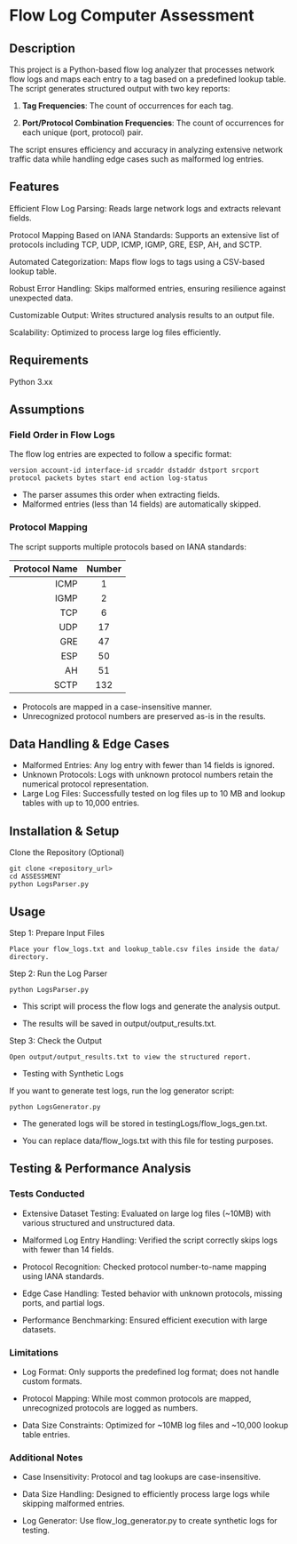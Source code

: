 
# Flow Log Computer Assessment

## Description

This project is a Python-based flow log analyzer that processes network flow logs and maps each entry to a tag based on a predefined lookup table. The script generates structured output with two key reports:

1. **Tag Frequencies**: The count of occurrences for each tag.

2. **Port/Protocol Combination Frequencies**: The count of occurrences for each unique (port, protocol) pair.

The script ensures efficiency and accuracy in analyzing extensive network traffic data while handling edge cases such as malformed log entries.

## Features

Efficient Flow Log Parsing: Reads large network logs and extracts relevant fields.

Protocol Mapping Based on IANA Standards: Supports an extensive list of protocols including TCP, UDP, ICMP, IGMP, GRE, ESP, AH, and SCTP.

Automated Categorization: Maps flow logs to tags using a CSV-based lookup table.

Robust Error Handling: Skips malformed entries, ensuring resilience against unexpected data.

Customizable Output: Writes structured analysis results to an output file.

Scalability: Optimized to process large log files efficiently.

## Requirements

Python 3.xx

## Assumptions

### Field Order in Flow Logs
The flow log entries are expected to follow a specific format:

```plaintext
version account-id interface-id srcaddr dstaddr dstport srcport protocol packets bytes start end action log-status
```

- The parser assumes this order when extracting fields.
- Malformed entries (less than 14 fields) are automatically skipped.


### Protocol Mapping
The script supports multiple protocols based on IANA standards:

| Protocol Name | Number |
|--------------:|:------:|
| ICMP         |   1    |
| IGMP         |   2    |
| TCP          |   6    |
| UDP          |  17    |
| GRE          |  47    |
| ESP          |  50    |
| AH           |  51    |
| SCTP         | 132    |

- Protocols are mapped in a case-insensitive manner.
- Unrecognized protocol numbers are preserved as-is in the results.
## Data Handling & Edge Cases
- Malformed Entries: Any log entry with fewer than 14 fields is ignored.
- Unknown Protocols: Logs with unknown protocol numbers retain the numerical protocol representation.
- Large Log Files: Successfully tested on log files up to 10 MB and lookup tables with up to 10,000 entries.

## Installation & Setup

Clone the Repository (Optional)

```plaintext
git clone <repository_url>
cd ASSESSMENT
python LogsParser.py
```

## Usage

Step 1: Prepare Input Files
```plaintext
Place your flow_logs.txt and lookup_table.csv files inside the data/ directory.
```
Step 2: Run the Log Parser

```plaintext
python LogsParser.py
```
- This script will process the flow logs and generate the analysis output.

- The results will be saved in output/output_results.txt.

Step 3: Check the Output

```plaintext
Open output/output_results.txt to view the structured report.
```
- Testing with Synthetic Logs

If you want to generate test logs, run the log generator script:
```plaintext
python LogsGenerator.py
```
- The generated logs will be stored in testingLogs/flow_logs_gen.txt.

- You can replace data/flow_logs.txt with this file for testing purposes.

## Testing & Performance Analysis

### Tests Conducted

- Extensive Dataset Testing: Evaluated on large log files (~10MB) with various structured and unstructured data.

- Malformed Log Entry Handling: Verified the script correctly skips logs with fewer than 14 fields.

- Protocol Recognition: Checked protocol number-to-name mapping using IANA standards.

- Edge Case Handling: Tested behavior with unknown protocols, missing ports, and partial logs.

- Performance Benchmarking: Ensured efficient execution with large datasets.

### Limitations

- Log Format: Only supports the predefined log format; does not handle custom formats.

- Protocol Mapping: While most common protocols are mapped, unrecognized protocols are logged as numbers.

- Data Size Constraints: Optimized for ~10MB log files and ~10,000 lookup table entries.

### Additional Notes

- Case Insensitivity: Protocol and tag lookups are case-insensitive.

- Data Size Handling: Designed to efficiently process large logs while skipping malformed entries.

- Log Generator: Use flow_log_generator.py to create synthetic logs for testing.